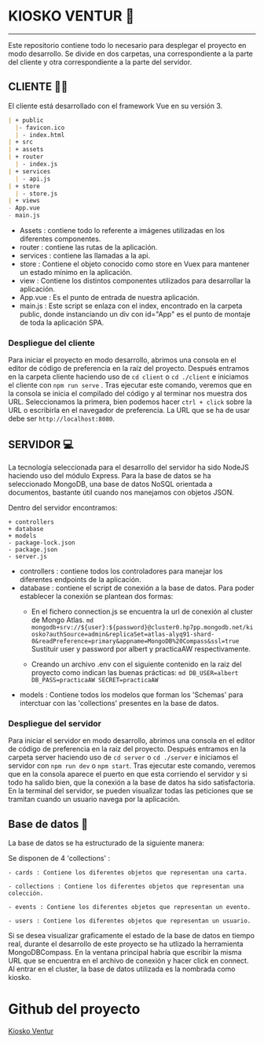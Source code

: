 # KIOSKO VENTUR 🛒

----------------------------------------------------------------
Este repositorio contiene todo lo necesario para desplegar el proyecto en modo desarrollo.
Se divide en dos carpetas, una correspondiente a la parte del cliente y otra correspondiente a la parte del servidor.

## CLIENTE 🙋‍♂️

El cliente está desarrollado con el framework Vue en su versión 3.

```md
| + public
  |- favicon.ico
  | - index.html
| + src
| + assets
| + router
  | - index.js
| + services
  | - api.js
| + store
  | - store.js
| + views
- App.vue
- main.js
```

- Assets : contiene todo lo referente a imágenes utilizadas en los diferentes componentes.
- router : contiene las rutas de la aplicación.
- services : contiene las llamadas a la api.
- store : Contiene el objeto conocido como store en Vuex para mantener un estado mínimo en la aplicación.
- view : Contiene los distintos componentes utilizados para desarrollar la aplicación.
- App.vue : Es el punto de entrada de nuestra aplicación.
- main.js : Este script se enlaza con el index, encontrado en la carpeta public, donde instanciando un div con id="App" es el punto de montaje de toda la aplicación SPA.

### Despliegue del cliente

Para iniciar el proyecto en modo desarrollo, abrimos una consola en el editor de código de preferencia en la raíz del proyecto. Después entramos en la carpeta cliente haciendo uso de `cd client` o `cd ./client` e iniciamos el cliente con `npm run serve` . Tras ejecutar este comando, veremos que en la consola se inicia el compilado del código y al terminar nos muestra dos URL. 
Seleccionamos la primera, bien podemos hacer `ctrl + click` sobre la URL o escribirla en el navegador de preferencia. 
La URL que se ha de usar debe ser `http://localhost:8080`.

## SERVIDOR 💻

La tecnología seleccionada para el desarrollo del servidor ha sido NodeJS haciendo uso del módulo Express.
Para la base de datos se ha seleccionado MongoDB, una base de datos NoSQL orientada a documentos, bastante útil cuando nos manejamos con objetos JSON.

Dentro del servidor encontramos:
```
+ controllers
+ database
+ models
- package-lock.json
- package.json
- server.js
```

- controllers : contiene todos los controladores para manejar los diferentes endpoints de la aplicación.
- database : contiene el script de conexión a la base de datos. 
    Para poder establecer la conexión se plantean dos formas:
    - En el fichero connection.js se encuentra la url de conexión al cluster de Mongo Atlas.
            ```md
                mongodb+srv://${user}:${password}@cluster0.hp7pp.mongodb.net/kiosko?authSource=admin&replicaSet=atlas-alyq91-shard-0&readPreference=primary&appname=MongoDB%20Compass&ssl=true
            ```
            Sustituir user y password por albert y practicaAW respectivamente.
            
     - Creando un archivo .env con el siguiente contenido en la raiz del proyecto como indican las buenas prácticas:
            ```md
                DB_USER=albert
                DB_PASS=practicaAW
                SECRET=practicaAW
            ```
- models : Contiene todos los modelos que forman los 'Schemas' para interctuar con las 'collections' presentes en la base de datos.

### Despliegue del servidor

Para iniciar el servidor en modo desarrollo, abrimos una consola en el editor de código de preferencia en la raiz del proyecto. 
Después entramos en la carpeta server haciendo uso de `cd server` o `cd ./server` e iniciamos el servidor con `npm run dev` o `npm start`. 
Tras ejecutar este comando, veremos que en la consola aparece el puerto en que esta corriendo el servidor y si todo ha salido bien, que la conexión a la base de datos ha sido satisfactoria.
En la terminal del servidor, se pueden visualizar todas las peticiones que se tramitan cuando un usuario navega por la aplicación.

## Base de datos 📝

La base de datos se ha estructurado de la siguiente manera:

Se disponen de 4 'collections' : 

    - cards : Contiene los diferentes objetos que representan una carta.
    
    - collections : Contiene los diferentes objetos que representan una colección.
    
    - events : Contiene los diferentes objetos que representan un evento.
    
    - users : Contiene los diferentes objetos que representan un usuario.
    
Si se desea visualizar graficamente el estado de la base de datos en tiempo real, durante el desarrollo de este proyecto se ha utlizado la herramienta MongoDBCompass. 
En la ventana principal habría que escribir la misma URL que se encuentra en el archivo de conexión y hacer click en connect. 
Al entrar en el cluster, la base de datos utilizada es la nombrada como kiosko.

# Github del proyecto
[Kiosko Ventur](https://github.com/Ralonp03/AW-PracticaGrupo.git)
